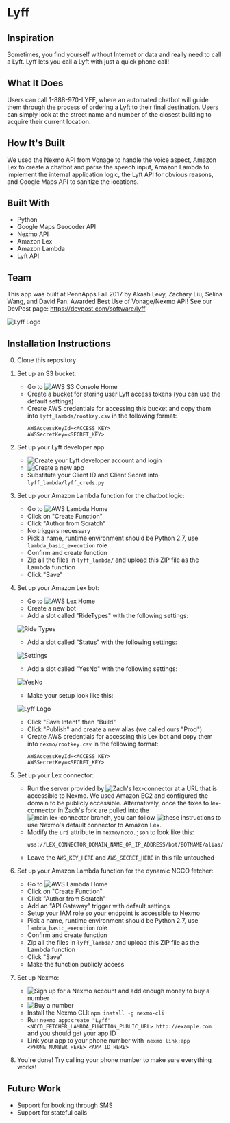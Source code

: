 # Lyff

## Inspiration
Sometimes, you find yourself without Internet or data and really need to call a Lyft. Lyff lets you call a Lyft with just a quick phone call!

## What It Does
Users can call 1-888-970-LYFF, where an automated chatbot will guide them through the process of ordering a Lyft to their final destination. Users can simply look at the street name and number of the closest building to acquire their current location.

## How It's Built
We used the Nexmo API from Vonage to handle the voice aspect, Amazon Lex to create a chatbot and parse the speech input, Amazon Lambda to implement the internal application logic, the Lyft API for obvious reasons, and Google Maps API to sanitize the locations.

## Built With
* Python
* Google Maps Geocoder API
* Nexmo API
* Amazon Lex
* Amazon Lambda
* Lyft API

## Team
This app was built at PennApps Fall 2017 by Akash Levy, Zachary Liu, Selina Wang, and David Fan. Awarded Best Use of Vonage/Nexmo API! See our DevPost page: https://devpost.com/software/lyff

![Lyff Logo](/lyff-logo.png)

## Installation Instructions

0. Clone this repository

1. Set up an S3 bucket:
    * Go to ![AWS S3 Console Home](https://s3.console.aws.amazon.com/s3/home)
    * Create a bucket for storing user Lyft access tokens (you can use the default settings)
    * Create AWS credentials for accessing this bucket and copy them into ```lyff_lambda/rootkey.csv``` in the following format:
      ```
      AWSAccessKeyId=<ACCESS_KEY>
      AWSSecretKey=<SECRET_KEY>
      ```

2. Set up your Lyft developer app:
    * ![Create your Lyft developer account](https://www.lyft.com/developers) and login
    * ![Create a new app](https://www.lyft.com/developers/apps/new)
    * Substitute your Client ID and Client Secret into ```lyff_lambda/lyff_creds.py```

3. Set up your Amazon Lambda function for the chatbot logic:
    * Go to ![AWS Lambda Home](https://console.aws.amazon.com/lambda/home)
    * Click on "Create Function"
    * Click "Author from Scratch"
    * No triggers necessary
    * Pick a name, runtime environment should be Python 2.7, use ```lambda_basic_execution``` role
    * Confirm and create function
    * Zip all the files in ```lyff_lambda/``` and upload this ZIP file as the Lambda function
    * Click "Save"

4. Set up your Amazon Lex bot:
    * Go to ![AWS Lex Home](https://console.aws.amazon.com/lex/home)
    * Create a new bot
    * Add a slot called "RideTypes" with the following settings:
    
    ![Ride Types](/setup-2.png)
    
    * Add a slot called "Status" with the following settings:
    
    ![Settings](/setup-3.png)
    
    * Add a slot called "YesNo" with the following settings:
  
    ![YesNo](/setup-4.png)
    
    * Make your setup look like this:
    
    ![Lyff Logo](/setup-1.png)
    
    * Click "Save Intent" then "Build"
    * Click "Publish" and create a new alias (we called ours "Prod")
    * Create AWS credentials for accessing this Lex bot and copy them into ```nexmo/rootkey.csv``` in the following format:
      ```
      AWSAccessKeyId=<ACCESS_KEY>
      AWSSecretKey=<SECRET_KEY>
      ```
      
4. Set up your Lex connector:
    * Run the server provided by ![Zach's lex-connector](https://github.com/zacharyliu/lex-connector) at a URL that is accessible to Nexmo. We used Amazon EC2 and configured the domain to be publicly accessible. Alternatively, once the fixes to lex-connector in Zach's fork are pulled into the ![main lex-connector branch](https://github.com/Nexmo/lex-connector), you can follow ![these instructions](https://developer.nexmo.com/voice/voice-api/guides/connecting-voice-calls-to-amazon-lex-bots) to use Nexmo's default connector to Amazon Lex.
    * Modify the ```uri``` attribute in ```nexmo/ncco.json``` to look like this:
      ```
      wss://LEX_CONNECTOR_DOMAIN_NAME_OR_IP_ADDRESS/bot/BOTNAME/alias/PUBLISH_ALIAS/user/AWSServiceRoleForLexBots/content
      ```
    * Leave the ```AWS_KEY_HERE``` and ```AWS_SECRET_HERE``` in this file untouched
    
5. Set up your Amazon Lambda function for the dynamic NCCO fetcher:
    * Go to ![AWS Lambda Home](https://console.aws.amazon.com/lambda/home)
    * Click on "Create Function"
    * Click "Author from Scratch"
    * Add an "API Gateway" trigger with default settings
    * Setup your IAM role so your endpoint is accessible to Nexmo
    * Pick a name, runtime environment should be Python 2.7, use ```lambda_basic_execution``` role
    * Confirm and create function
    * Zip all the files in ```lyff_lambda/``` and upload this ZIP file as the Lambda function
    * Click "Save"
    * Make the function publicly access

6. Set up Nexmo:
    * ![Sign up for a Nexmo account](https://dashboard.nexmo.com/sign-up) and add enough money to buy a number
    * ![Buy a number](https://dashboard.nexmo.com/buy-numbers)
    * Install the Nexmo CLI: ```npm install -g nexmo-cli```
    * Run ```nexmo app:create "Lyff" <NCCO_FETCHER_LAMBDA_FUNCTION_PUBLIC_URL> http://example.com``` and you should get your app ID
    * Link your app to your phone number with``` nexmo link:app <PHONE_NUMBER_HERE> <APP_ID_HERE>```
    
7. You're done! Try calling your phone number to make sure everything works!

## Future Work
* Support for booking through SMS
* Support for stateful calls
